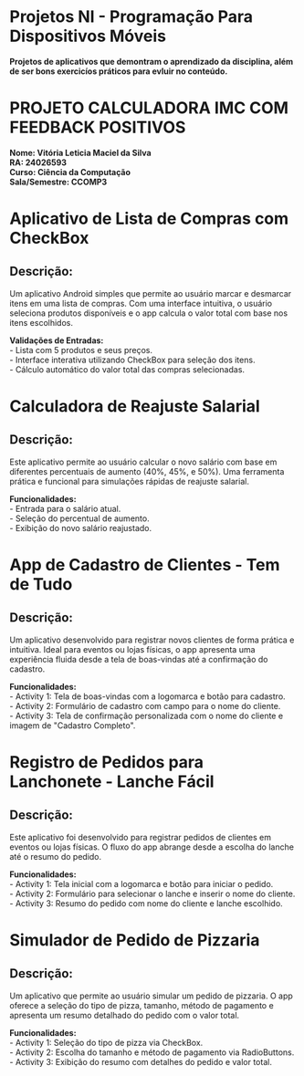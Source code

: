 # Projetos NI - Programação Para Dispositivos Móveis
<p><b>Projetos de aplicativos que demontram o aprendizado da disciplina, além de ser bons exercicíos práticos para evluir no conteúdo.</b></p>

# PROJETO CALCULADORA IMC COM FEEDBACK POSITIVOS

<b>Nome: Vitória Leticia Maciel da Silva</b><br>
<b>RA: 24026593</b><br>
<b>Curso: Ciência da Computação</b><br>
<b>Sala/Semestre: CCOMP3</b><br>

# Aplicativo de Lista de Compras com CheckBox
## Descrição:
<p>Um aplicativo Android simples que permite ao usuário marcar e desmarcar itens em uma lista de compras. Com uma interface intuitiva, o usuário seleciona produtos disponíveis e o app calcula o valor total com base nos itens escolhidos.</p>
<b>Validações de Entradas:</b><br>
- Lista com 5 produtos e seus preços.<br>
- Interface interativa utilizando CheckBox para seleção dos itens.<br>
- Cálculo automático do valor total das compras selecionadas.<br>

# Calculadora de Reajuste Salarial
## Descrição:
<p>Este aplicativo permite ao usuário calcular o novo salário com base em diferentes percentuais de aumento (40%, 45%, e 50%). Uma ferramenta prática e funcional para simulações rápidas de reajuste salarial.</p>
<b>Funcionalidades:</b><br>
- Entrada para o salário atual.<br>
- Seleção do percentual de aumento.<br>
- Exibição do novo salário reajustado.<br>

# App de Cadastro de Clientes - Tem de Tudo
## Descrição:
<p>Um aplicativo desenvolvido para registrar novos clientes de forma prática e intuitiva. Ideal para eventos ou lojas físicas, o app apresenta uma experiência fluida desde a tela de boas-vindas até a confirmação do cadastro.</p>
<b>Funcionalidades:</b><br>
- Activity 1: Tela de boas-vindas com a logomarca e botão para cadastro.<br>
- Activity 2: Formulário de cadastro com campo para o nome do cliente.<br>
- Activity 3: Tela de confirmação personalizada com o nome do cliente e imagem de "Cadastro Completo".<br>

# Registro de Pedidos para Lanchonete - Lanche Fácil
## Descrição:
<p>Este aplicativo foi desenvolvido para registrar pedidos de clientes em eventos ou lojas físicas. O fluxo do app abrange desde a escolha do lanche até o resumo do pedido.</p>
<b>Funcionalidades:</b><br>
- Activity 1: Tela inicial com a logomarca e botão para iniciar o pedido.<br>
- Activity 2: Formulário para selecionar o lanche e inserir o nome do cliente.<br>
- Activity 3: Resumo do pedido com nome do cliente e lanche escolhido.<br>

# Simulador de Pedido de Pizzaria
## Descrição:
<p>Um aplicativo que permite ao usuário simular um pedido de pizzaria. O app oferece a seleção do tipo de pizza, tamanho, método de pagamento e apresenta um resumo detalhado do pedido com o valor total.</p>
<b>Funcionalidades:</b><br>
- Activity 1: Seleção do tipo de pizza via CheckBox.<br>
- Activity 2: Escolha do tamanho e método de pagamento via RadioButtons.<br>
- Activity 3: Exibição do resumo com detalhes do pedido e valor total.<br>
